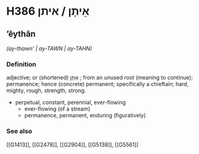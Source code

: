 # H386 אֵיתָן / איתן

## ʼêythân

_(ay-thawn' | ay-TAWN | ay-TAHN)_

### Definition

adjective; or (shortened) אֵתָן ; from an unused root (meaning to continue); permanence; hence (concrete) permanent; specifically a chieftain; hard, mighty, rough, strength, strong.

- perpetual, constant, perennial, ever-flowing
    - ever-flowing (of a stream)
    - permanence, permanent, enduring (figuratively)
### See also

[[G1413]], [[G2478]], [[G2904]], [[G5138]], [[G5561]]

